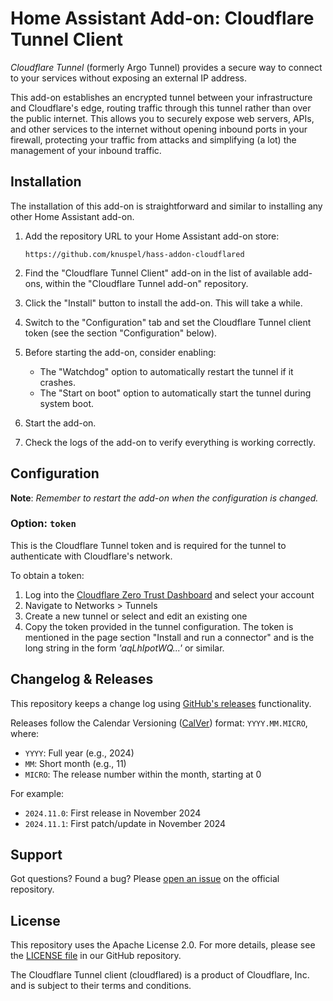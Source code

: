 # Home Assistant Add-on: Cloudflare Tunnel Client

*Cloudflare Tunnel* (formerly Argo Tunnel) provides a secure way to connect to your
services without exposing an external IP address.

This add-on establishes an encrypted tunnel between your infrastructure and Cloudflare's
edge, routing traffic through this tunnel rather than over the public internet. This
allows you to securely expose web servers, APIs, and other services to the internet
without opening inbound ports in your firewall, protecting your traffic from attacks and
simplifying (a lot) the management of your inbound traffic.

## Installation

The installation of this add-on is straightforward and similar to installing any other
Home Assistant add-on.

1. Add the repository URL to your Home Assistant add-on store:
   ```
   https://github.com/knuspel/hass-addon-cloudflared
   ```

2. Find the "Cloudflare Tunnel Client" add-on in the list of available add-ons, within the "Cloudflare Tunnel add-on" repository.

3. Click the "Install" button to install the add-on. This will take a while.

4. Switch to the "Configuration" tab and set the Cloudflare Tunnel client token (see the section "Configuration" below).

5. Before starting the add-on, consider enabling:
   - The "Watchdog" option to automatically restart the tunnel if it crashes.
   - The "Start on boot" option to automatically start the tunnel during system boot.

6. Start the add-on.

7. Check the logs of the add-on to verify everything is working correctly.

## Configuration

**Note**: _Remember to restart the add-on when the configuration is changed._

### Option: `token`

This is the Cloudflare Tunnel token and is required for the tunnel to authenticate with Cloudflare's network.

To obtain a token:
1. Log into the [Cloudflare Zero Trust Dashboard](https://one.dash.cloudflare.com/) and select your account
2. Navigate to Networks > Tunnels
3. Create a new tunnel or select and edit an existing one
4. Copy the token provided in the tunnel configuration. The token is mentioned in the page section "Install and run a connector" and is the long string in the form _'aqLhIpotWQ...'_ or similar.

## Changelog & Releases

This repository keeps a change log using [GitHub's releases](https://github.com/knuspel/hass-addon-cloudflared/releases) functionality.

Releases follow the Calendar Versioning ([CalVer](https://calver.org/)) format: `YYYY.MM.MICRO`, where:
- `YYYY`: Full year (e.g., 2024)
- `MM`: Short month (e.g., 11)
- `MICRO`: The release number within the month, starting at 0

For example:
- `2024.11.0`: First release in November 2024
- `2024.11.1`: First patch/update in November 2024

## Support

Got questions? Found a bug? Please [open an issue](https://github.com/knuspel/hass-addon-cloudflared/issues) on the official repository.

## License

This repository uses the Apache License 2.0. For more details, please see the [LICENSE file](https://github.com/knuspel/hass-addon-cloudflared/blob/main/LICENSE) in our GitHub repository.

The Cloudflare Tunnel client (cloudflared) is a product of Cloudflare, Inc. and is subject to their terms and conditions.
